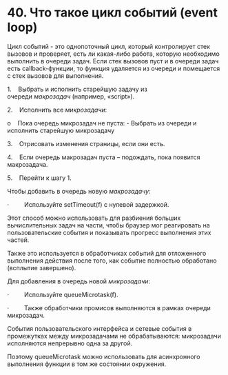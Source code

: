 # 40. Что такое цикл событий (event loop)

Цикл событий - это однопоточный цикл, который контролирует стек вызовов и проверяет, есть ли какая-либо работа, которую необходимо выполнить в очереди задач. Если стек вызовов пуст и в очереди задач есть callback-функции, то функция удаляется из очереди и помещается с стек вызовов для выполнения.

1.    Выбрать и исполнить старейшую задачу из очереди _макрозадач_ (например, «script»).

2.    Исполнить все _микрозадачи_:

o    Пока очередь микрозадач не пуста: - Выбрать из очереди и исполнить старейшую микрозадачу

3.    Отрисовать изменения страницы, если они есть.

4.    Если очередь макрозадач пуста – подождать, пока появится макрозадача.

5.    Перейти к шагу 1.

Чтобы добавить в очередь новую _макрозадачу_:

·         Используйте setTimeout(f) с нулевой задержкой.

Этот способ можно использовать для разбиения больших вычислительных задач на части, чтобы браузер мог реагировать на пользовательские события и показывать прогресс выполнения этих частей.

Также это используется в обработчиках событий для отложенного выполнения действия после того, как событие полностью обработано (всплытие завершено).

Для добавления в очередь новой _микрозадачи_:

·         Используйте queueMicrotask(f).

·         Также обработчики промисов выполняются в рамках очереди микрозадач.

События пользовательского интерфейса и сетевые события в промежутках между микрозадачами не обрабатываются: микрозадачи исполняются непрерывно одна за другой.

Поэтому queueMicrotask можно использовать для асинхронного выполнения функции в том же состоянии окружения.
